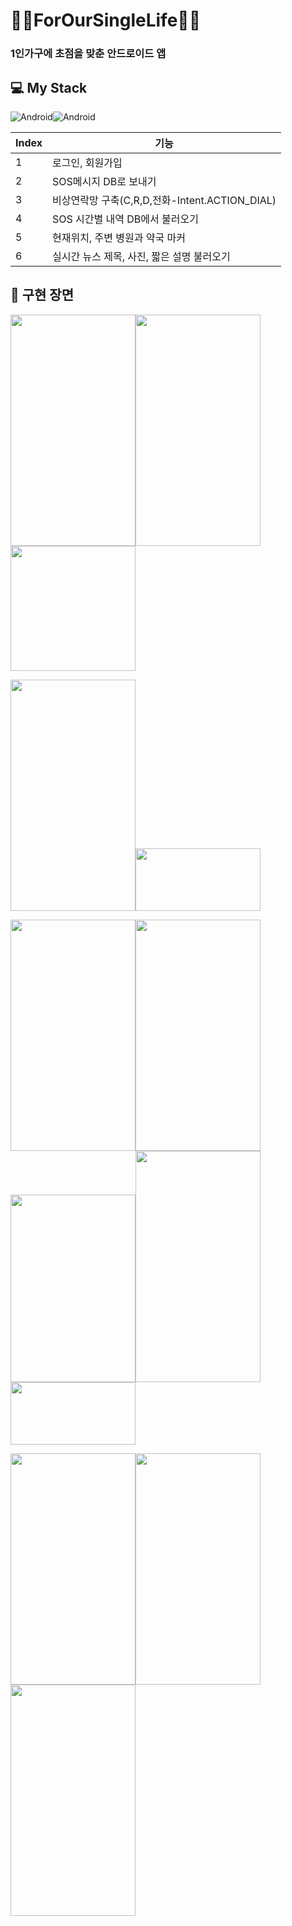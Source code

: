 # 🙍‍♀️ForOurSingleLife🙍‍♂️
### 1인가구에 초점을 맞춘 안드로이드 앱 



## 💻 My Stack
<img alt="Android" src ="https://img.shields.io/badge/Android-3DDC84.svg?&style=for-the-badge&logo=Android&logoColor=black"/><img alt="Android" src ="https://img.shields.io/badge/PHP-777BB4.svg?&style=for-the-badge&logo=PHP&logoColor=black"/>


| Index | 기능 |
| ------ | -- |
| 1 | 로그인, 회원가입 |
| 2 | SOS메시지 DB로 보내기 |
| 3 | 비상연락망 구축(C,R,D,전화-Intent.ACTION_DIAL) |
| 4 | SOS 시간별 내역 DB에서 불러오기 |
| 5 | 현재위치, 주변 병원과 약국 마커 |
| 6 | 실시간 뉴스 제목, 사진, 짧은 설명 불러오기 |


## 📱 구현 장면


<img src="https://user-images.githubusercontent.com/88819825/173805155-818d5288-962d-4e8c-9810-40edda268162.png" width="200" height="370"><img src="https://user-images.githubusercontent.com/88819825/173806159-240d2b83-2963-4649-a9fb-d7a5abbe9109.png" width="200" height="370"><img src="https://user-images.githubusercontent.com/88819825/173806318-a81fcccf-4c2d-4767-a426-d4645e053597.png" width="200" height="200">

<img src="https://user-images.githubusercontent.com/88819825/173806697-02df13fd-38f2-4302-bf2e-8d7606112382.png" width="200" height="370"><img src="https://user-images.githubusercontent.com/88819825/173806970-047311c0-6cbd-453a-825d-9623cba87dcc.png" width="200" height="100">

<img src="https://user-images.githubusercontent.com/88819825/173807208-6fdd7e47-9746-4f96-baac-c5e42087308e.png" width="200" height="370"><img src="https://user-images.githubusercontent.com/88819825/173807237-0cdc2e0a-20cd-42f3-847d-02a4df8b5a2f.png" width="200" height="370"><img src="https://user-images.githubusercontent.com/88819825/173807261-e7a1dc3d-7d1e-4866-b0a5-06acdd125b6a.png" width="200" height="300"><img src="https://user-images.githubusercontent.com/88819825/173807279-73106994-59b7-445f-aced-53a45f1183ec.png" width="200" height="370"><img src="https://user-images.githubusercontent.com/88819825/173807381-f1beabb6-16ce-4226-9b22-ea9ff7f01f62.png" width="200" height="100">

<img src="https://user-images.githubusercontent.com/88819825/173807955-fb8825ae-4b7f-49f5-88ef-3f842feaced7.png" width="200" height="370"><img src="https://user-images.githubusercontent.com/88819825/173807975-bc8f8df9-ebe3-4233-9cb2-70ee27fa0366.png" width="200" height="370"><img src="https://user-images.githubusercontent.com/88819825/173807985-eda4a179-41a0-4045-9d88-f31ab074413a.png" width="200" height="370">
